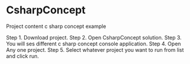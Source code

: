 # CsharpConcept
Project content c sharp concept example

Step 1. Download project. 
Step 2. Open CsharpConcept solution.
Step 3. You will ses different c sharp concept console application.
Step 4. Open Any one project.
Step 5. Select whatever project you want to run from list and click run.
